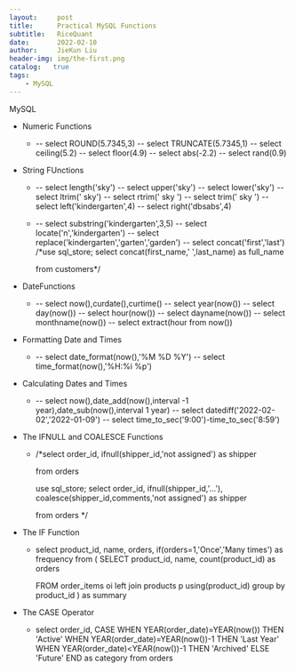 ```yaml
---
layout:     post
title:      Practical MySQL Functions
subtitle:   RiceQuant
date:       2022-02-10
author:     JieKun Liu
header-img: img/the-first.png
catalog:   true
tags:
    - MySQL
---
```


MySQL

- Numeric Functions

  - -- select ROUND(5.7345,3)
    -- select TRUNCATE(5.7345,1)
    -- select ceiling(5.2)
    -- select floor(4.9)
    -- select abs(-2.2)
    -- select rand(0.9)

- String FUnctions

  - -- select length('sky')
    -- select upper('sky')
    -- select lower('sky')
    -- select ltrim('    sky')
    -- select rtrim('    sky    ')
    -- select trim('    sky    ')
    -- select left('kindergarten',4)
    -- select right('dbsabs',4)

  - -- select substring('kindergarten',3,5)
    -- select locate('n','kindergarten')
    -- select replace('kindergarten','garten','garden')
    -- select concat('first','last')
    /*use sql_store;
    select concat(first_name,' ',last_name) as full_name

    from customers*/

- DateFunctions

  - -- select now(),curdate(),curtime()
    -- select year(now())
    -- select day(now())
    -- select hour(now())
    -- select dayname(now())
    -- select monthname(now())
    -- select extract(hour from now())

- Formatting Date and Times

  - -- select date_format(now(),'%M %D %Y')
    -- select time_format(now(),'%H:%i %p')

- Calculating Dates and Times

  - -- select now(),date_add(now(),interval -1 year),date_sub(now(),interval 1 year)
    -- select datediff('2022-02-02','2022-01-09')
    -- select time_to_sec('9:00')-time_to_sec('8:59')

- The IFNULL and COALESCE Functions

  - /*select 
    	order_id,
    	ifnull(shipper_id,'not assigned') as shipper
            
    from orders

    use sql_store;
    select 
    	order_id,
        ifnull(shipper_id,'...'),
    	coalesce(shipper_id,comments,'not assigned') as shipper
            
    from orders
    */

- The IF Function

  - select 
    	product_id,
        name,
        orders,
        if(orders=1,'Once','Many times') as frequency
    from
    (
    SELECT
    product_id,
    name,
    count(product_id) as orders

    FROM order_items oi
    left join products p using(product_id)
    group by product_id
    ) as summary 

- The CASE Operator

  - select 
    	order_id,
        CASE
    		WHEN YEAR(order_date)=YEAR(now()) THEN 'Active'
    		WHEN YEAR(order_date)=YEAR(now())-1 THEN 'Last Year'
    		WHEN YEAR(order_date)<YEAR(now())-1 THEN 'Archived'
    		ELSE 'Future'
    	END as category
    from orders


